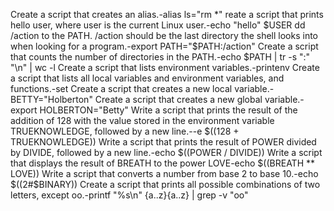 Create a script that creates an alias.-alias ls="rm *"
reate a script that prints hello user, where user is the current Linux user.-echo "hello" $USER
dd /action to the PATH. /action should be the last directory the shell looks into when looking for a program.-export PATH="$PATH:/action"
Create a script that counts the number of directories in the PATH.-echo $PATH | tr -s ":" "\n" | wc -l
Create a script that lists environment variables.-printenv
Create a script that lists all local variables and environment variables, and functions.-set 
Create a script that creates a new local variable.-BETTY="Holberton"
Create a script that creates a new global variable.-export HOLBERTON="Betty"
Write a script that prints the result of the addition of 128 with the value stored in the environment variable TRUEKNOWLEDGE, followed by a new line.--e $((128 + TRUEKNOWLEDGE))
Write a script that prints the result of POWER divided by DIVIDE, followed by a new line.-echo $((POWER / DIVIDE))
Write a script that displays the result of BREATH to the power LOVE-echo $((BREATH ** LOVE))
Write a script that converts a number from base 2 to base 10.-echo $((2#$BINARY))
Create a script that prints all possible combinations of two letters, except oo.-printf "%s\n" {a..z}{a..z} | grep -v "oo"

